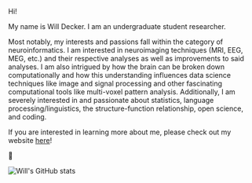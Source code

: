 Hi!

My name is Will Decker. I am an undergraduate student researcher.

Most notably, my interests and passions fall within the category of neuroinformatics. I am interested in neuroimaging techniques (MRI, EEG, MEG, etc.) and their respective analyses as well as improvements to said analyses. I am also intrigued by how the brain can be broken down computationally and how this understanding influences data science techniques like image and signal processing and other fascinating computational tools like multi-voxel pattern analysis. Additionally, I am severely interested in and passionate about statistics, language processing/linguistics, the structure-function relationship, open science, and coding.

If you are interested in learning more about me, please check out my website [here](https://www.jwilldecker.com)!

:brain:

![Will's GitHub stats](https://github-readme-stats.vercel.app/api?username=w-decker&show_icons=true&theme=dark)
